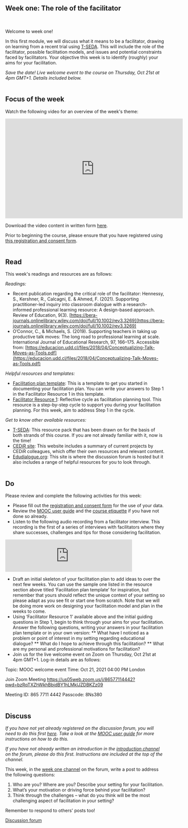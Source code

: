 ## Week one: The role of the facilitator
<br/><br/>
Welcome to week one!

In this first module, we will discuss what it means to be a facilitator, drawing on learning from a recent trial using [T-SEDA](https://www.educ.cam.ac.uk/research/programmes/tseda/). This will include the role of the facilitator, possible facilitation models, and issues and potential constraints faced by facilitators. Your objective this week is to identify (roughly) your aims for your facilitation.

_Save the date! Live welcome event to the course on Thursday, Oct 21st at 4pm GMT+1. Details included below._
<br/><br/>
## Focus of the week

Watch the following video for an overview of the week's theme:

<iframe width="560" height="315" src="https://www.youtube.com/embed/NJb545Dcfoo" title="YouTube video player" frameborder="0" allow="accelerometer; autoplay; clipboard-write; encrypted-media; gyroscope; picture-in-picture" allowfullscreen></iframe>

Download the video content in written form [here](https://mbrugha.github.io/course-in-a-box/img/Wk1_video_content.pdf).

Prior to beginning the course, please ensure that you have registered using [this registration and consent form](https://docs.google.com/forms/d/e/1FAIpQLSdVGqzG-GIDHSu8U08oDWFrMHdD8bd1ignlVQ5tUBtrw8dpPw/viewform?usp=sf_link).
<br/><br/>
## Read

This week's readings and resources are as follows:

*Readings:*

* Recent publication regarding the critical role of the facilitator: Hennessy, S., Kershner, R., Calcagni, E. & Ahmed, F. (2021). Supporting practitioner-led inquiry into classroom dialogue with a research-informed professional learning resource: A design-based approach. Review of Education, 9(3). [https://bera-journals.onlinelibrary.wiley.com/doi/full/10.1002/rev3.3269](https://bera-journals.onlinelibrary.wiley.com/doi/full/10.1002/rev3.3269)
* O’Connor, C., & Michaels, S. (2019). Supporting teachers in taking up productive talk moves: The long road to professional learning at scale. International Journal of Educational Research, 97, 166–175. Accessible from: [https://educacion.udd.cl/files/2018/04/Conceptualizing-Talk-Moves-as-Tools.pdf](https://educacion.udd.cl/files/2018/04/Conceptualizing-Talk-Moves-as-Tools.pdf)

*Helpful resources and templates:*

* [Facilitation plan template](https://mbrugha.github.io/course-in-a-box/img/Facilitation_plan_template.docx): This is a template to get you started in documenting your facilitation plan. You can write your answers to Step 1 in the Facilitator Resource 1 in this template.
* [Facilitator Resource 1](https://mbrugha.github.io/course-in-a-box/img/Resource1.pdf): Reflective cycle as facilitation planning tool. This resource is a step-by-step cycle to support you during your facilitation planning. For this week, aim to address Step 1 in the cycle.

*Get to know other available resources:*

* [T-SEDA](https://www.educ.cam.ac.uk/research/programmes/tseda/): This resource pack that has been drawn on for the basis of both strands of this course. If you are not already familiar with it, now is the time!
* [CEDiR site](https://www.educ.cam.ac.uk/research/groups/cedir/): This website includes a summary of current projects by CEDiR colleagues, which offer their own resources and relevant content.
* [Edudialogue.org](https://www.edudialogue.org/): This site is where the discussion forum is hosted but it also includes a range of helpful resources for you to look through.
<br/><br/>
## Do

Please review and complete the following activities for this week:

* Please fill out the [registration and consent form](https://docs.google.com/forms/d/e/1FAIpQLSdVGqzG-GIDHSu8U08oDWFrMHdD8bd1ignlVQ5tUBtrw8dpPw/viewform?usp=sf_link) for the use of your data.
* Review the [MOOC user guide](https://mbrugha.github.io/course-in-a-box/modules/introduction/MOOC-user-guide/) and the [course etiquette](https://mbrugha.github.io/course-in-a-box/modules/introduction/course-etiquette/) if you have not done so already.
* Listen to the following audio recording from a facilitator interview. This recording is the first of a series of interviews with facilitators where they share successes, challenges and tips for those considering facilitation.

<iframe src="https://anchor.fm/meaghan-brugha/embed/episodes/Educational-dialogue-Facilitator-interview-1-ertfu3/a-a4rs7vm" height="102px" width="400px" frameborder="0" scrolling="no"></iframe>

* Draft an initial skeleton of your facilitation plan to add ideas to over the next few weeks. You can use the sample one listed in the resource section above titled ‘Facilitation plan template’ for inspiration, but remember that yours should reflect the unique context of your setting so please adapt as you see fit or start one from scratch. Note that we will be doing more work on designing your facilitation model and plan in the weeks to come.
* Using ‘Facilitator Resource 1’ available above and the initial guiding questions in Step 1, begin to think through your aims for your facilitation. Answer the following questions, writing your answers in your facilitation plan template or in your own version:
** What have I noticed as a problem or point of interest in my setting regarding educational dialogue?
** What do I hope to achieve through this facilitation?
** What are my personal and professional motivations for facilitation?
* Join us for the live welcome event on Zoom on Thursday, Oct 21st at 4pm GMT+1. Log-in details are as follows:

Topic: MOOC welcome event
Time: Oct 21, 2021 04:00 PM London

Join Zoom Meeting
https://us05web.zoom.us/j/86577114442?pwd=bzRqTXZhWkhBbjdBY1hLMklJZDBKZz09

Meeting ID: 865 7711 4442
Passcode: 8Ns380
<br/><br/>
## Discuss

*If you have not yet already registered on the discussion forum, you will need to do this first [here](https://www.edudialogue.org/forum/mooc-for-facilitators/). Take a look at the [MOOC user guide](https://mbrugha.github.io/course-in-a-box/modules/introduction/MOOC-user-guide/) for more instructions on how to do this.*

*If you have not already written an introduction in the [introduction channel](https://www.edudialogue.org/forum/mooc-for-facilitators/introductions-3/#post-263) on the forum, please do this first. Instructions are included at the top of the channel.*

This week, in the [week one channel](https://www.edudialogue.org/forum/mooc-for-facilitators/week-one-the-role-of-the-facilitator-3/) on the forum, write a post to address the following questions:

1. Who are you? Where are you? Describe your setting for your facilitation.
2. What’s your motivation or driving force behind your facilitation?
3. Think through the challenges – what do you think will be the most challenging aspect of facilitation in your setting?

Remember to respond to others' posts too!

<a class="btn btn-primary" href="https://www.edudialogue.org/forum/mooc-for-facilitators/"><i class="fa fa-home"></i> Discussion forum</a>
<br/><br/>
